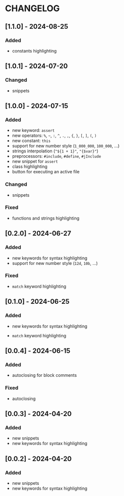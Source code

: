 # CHANGELOG

## [1.1.0] - 2024-08-25
### Added
- constants highlighting

## [1.0.1] - 2024-07-20
### Changed
- snippets

## [1.0.0] - 2024-07-15
### Added
- new keyword: `assert`
- new operators: `%`, `~`, `:`, `^`, `.`, `,`, `{`, `}`, `[`, `]`, `(`, `)`
- new constant: `this`
- support for new number style (`1_000_000`, `100_000`, ...)
- strings interpolation (`"${1 + 1}"`, `"{$var}"`)
- preprocessors: `#include`, `#define`, `#jInclude`
- new snippet for `assert`
- class highlighting
- button for executing an active file

### Changed
- snippets

### Fixed
- functions and strings highlighting

## [0.2.0] - 2024-06-27
### Added
- new keywords for syntax highlighting
- support for new number style (`12d`, `10b`, ...)

### Fixed
- `match` keyword highlighting

## [0.1.0] - 2024-06-25
### Added
- new keywords for syntax highlighting

- `match` keyword highlighting

## [0.0.4] - 2024-06-15
### Added
- autoclosing for block comments

### Fixed
- autoclosing

## [0.0.3] - 2024-04-20
### Added
- new snippets
- new keywords for syntax highlighting

## [0.0.2] - 2024-04-20
### Added
- new snippets
- new keywords for syntax highlighting
